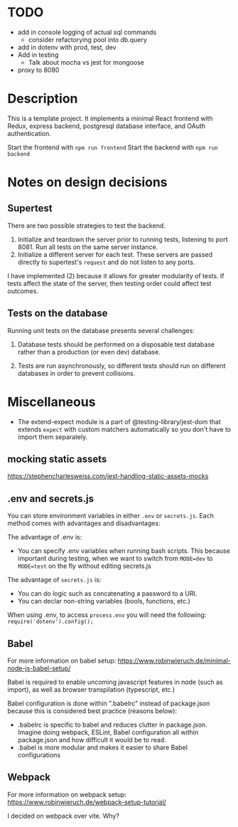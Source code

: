 # TODO

- add in console logging of actual sql commands
  - consider refactorying pool into db.query
- add in dotenv with prod, test, dev
- Add in testing
  - Talk about mocha vs jest for mongoose
- proxy to 8080

# Description

This is a template project. It implements a minimal React frontend with Redux, express backend, postgresql database interface, and OAuth authentication.

Start the frontend with `npm run frontend`
Start the backend with `npm run backend`

# Notes on design decisions

## Supertest

There are two possible strategies to test the backend.

1. Initialize and teardown the server prior to running tests, listening to port 8081. Run all tests on the same server instance.
2. Initialize a different server for each test. These servers are passed directly to supertest's `request` and do not listen to any ports.

I have implemented (2) because it allows for greater modularity of tests. If tests affect the state of the server, then testing order could affect test outcomes.

## Tests on the database

Running unit tests on the database presents several challenges:

1. Database tests should be performed on a disposable test database rather than a production (or even dev) database.

2. Tests are run asynchronously, so different tests should run on different databases in order to prevent collisions.

# Miscellaneous

- The extend-expect module is a part of @testing-library/jest-dom that extends `expect` with custom matchers automatically so you don't have to import them separately.

## mocking static assets

https://stephencharlesweiss.com/jest-handling-static-assets-mocks

## .env and secrets.js

You can store environment variables in either `.env` or `secrets.js`. Each method comes with advantages and disadvantages:

The advantage of .env is:

- You can specify .env variables when running bash scripts. This because important during testing, when we want to switch from `MODE=dev` to `MODE=test` on the fly without editing secrets.js

The advantage of `secrets.js` is:

- You can do logic such as concatenating a password to a URI.
- You can declar non-string variables (bools, functions, etc.)

When using .env, to access `process.env` you will need the following:
`require('dotenv').config();`

## Babel

For more information on babel setup: https://www.robinwieruch.de/minimal-node-js-babel-setup/

Babel is required to enable uncoming javascript features in node (such as import), as well as browser transpilation (typescript, etc.)

Babel configuration is done within ".babelrc" instead of package.json because this is considered best practice (reasons below):

- .babelrc is specific to babel and reduces clutter in package.json. Imagine doing webpack, ESLint, Babel configuration all within package.json and how difficult it would be to read.
- .babel is more modular and makes it easier to share Babel configurations

## Webpack

For more information on webpack setup: https://www.robinwieruch.de/webpack-setup-tutorial/

I decided on webpack over vite. Why?
